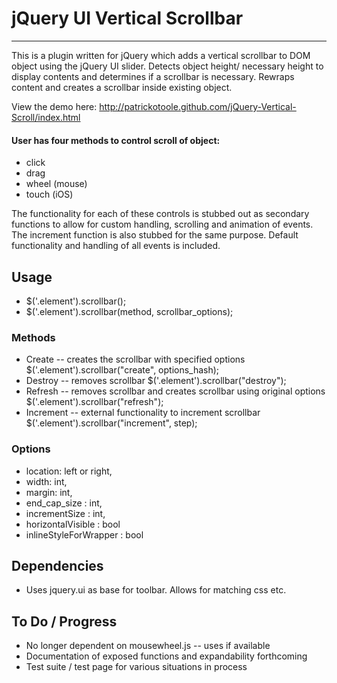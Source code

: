 # jQuery UI Vertical Scrollbar

----

This is a plugin written for jQuery which adds a vertical scrollbar to DOM object using the jQuery UI slider. Detects object height/ necessary height to display contents and determines if a scrollbar is necessary. Rewraps content and creates a scrollbar inside existing object. 

View the demo here:
http://patrickotoole.github.com/jQuery-Vertical-Scroll/index.html

#### User has four methods to control scroll of object:
* click
* drag
* wheel (mouse)
* touch (iOS)

The functionality for each of these controls is stubbed out as secondary functions to allow for custom handling, scrolling and animation of events. The increment function is also stubbed for the same purpose. Default functionality and handling of all events is included.

Usage
----
*	$('.element').scrollbar();
*	$('.element').scrollbar(method, scrollbar_options);

### Methods
* Create -- creates the scrollbar with specified options
	$('.element').scrollbar("create", options_hash);	
* Destroy -- removes scrollbar
	$('.element').scrollbar("destroy");
* Refresh -- removes scrollbar and creates scrollbar using original options
	$('.element').scrollbar("refresh");
* Increment -- external functionality to increment scrollbar
	$('.element').scrollbar("increment", step);

### Options

* location: left or right,
* width: int,
* margin: int,
* end_cap_size : int,
* incrementSize : int,
* horizontalVisible : bool
* inlineStyleForWrapper : bool

Dependencies
---
* Uses jquery.ui as base for toolbar. Allows for matching css etc.


To Do / Progress
-----
* No longer dependent on mousewheel.js -- uses if available 
* Documentation of exposed functions and expandability forthcoming
* Test suite / test page for various situations in process

